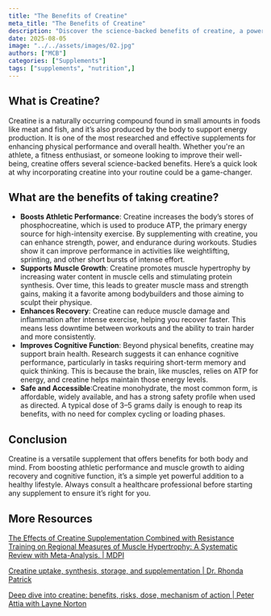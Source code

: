 ```yaml
---
title: "The Benefits of Creatine"
meta_title: "The Benefits of Creatine"
description: "Discover the science-backed benefits of creatine, a powerful supplement that enhances athletic performance, supports muscle growth, aids recovery, and boosts cognitive function."
date: 2025-08-05
image: "../../assets/images/02.jpg"
authors: ["MCB"]
categories: ["Supplements"]
tags: ["supplements", "nutrition",]
---
```


## What is Creatine?

Creatine is a naturally occurring compound found in small amounts in foods like meat and fish, and it’s also produced by the body to support energy production. It is one of the most researched and effective supplements for enhancing physical performance and overall health. Whether you're an athlete, a fitness enthusiast, or someone looking to improve their well-being, creatine offers several science-backed benefits. Here’s a quick look at why incorporating creatine into your routine could be a game-changer.

## What are the benefits of taking creatine?

- **Boosts Athletic Performance**: Creatine increases the body’s stores of phosphocreatine, which is used to produce ATP, the primary energy source for high-intensity exercise. By supplementing with creatine, you can enhance strength, power, and endurance during workouts. Studies show it can improve performance in activities like weightlifting, sprinting, and other short bursts of intense effort.
- **Supports Muscle Growth**: Creatine promotes muscle hypertrophy by increasing water content in muscle cells and stimulating protein synthesis. Over time, this leads to greater muscle mass and strength gains, making it a favorite among bodybuilders and those aiming to sculpt their physique.
- **Enhances Recovery**: Creatine can reduce muscle damage and inflammation after intense exercise, helping you recover faster. This means less downtime between workouts and the ability to train harder and more consistently.
- **Improves Cognitive Function**: Beyond physical benefits, creatine may support brain health. Research suggests it can enhance cognitive performance, particularly in tasks requiring short-term memory and quick thinking. This is because the brain, like muscles, relies on ATP for energy, and creatine helps maintain those energy levels.
- **Safe and Accessible**:Creatine monohydrate, the most common form, is affordable, widely available, and has a strong safety profile when used as directed. A typical dose of 3–5 grams daily is enough to reap its benefits, with no need for complex cycling or loading phases.

## Conclusion

Creatine is a versatile supplement that offers benefits for both body and mind. From boosting athletic performance and muscle growth to aiding recovery and cognitive function, it’s a simple yet powerful addition to a healthy lifestyle. Always consult a healthcare professional before starting any supplement to ensure it’s right for you.

## More Resources

[The Effects of Creatine Supplementation Combined with Resistance Training on Regional Measures of Muscle Hypertrophy: A Systematic Review with Meta-Analysis. | MDPI](https://www.mdpi.com/2072-6643/15/9/2116)

[Creatine uptake, synthesis, storage, and supplementation | Dr. Rhonda Patrick](https://www.foundmyfitness.com/topics/creatine)

[Deep dive into creatine: benefits, risks, dose, mechanism of action | Peter Attia with Layne Norton](https://www.youtube.com/watch?v=PD8-CJ6OuAQ)


